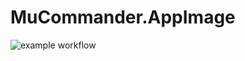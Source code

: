 # MuCommander.AppImage

![example workflow](https://github.com/nx-appbuild-hub/MuCommander.AppImage//actions/workflows/makefile.yml/badge.svg)
